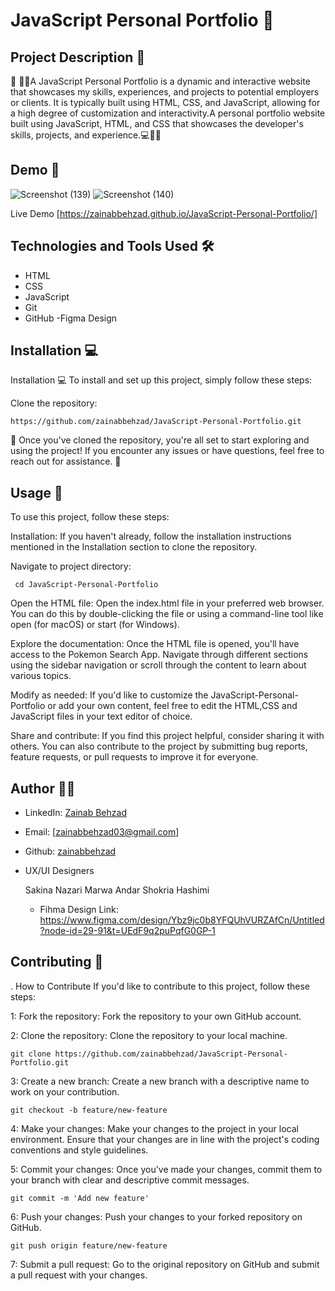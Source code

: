 # JavaScript Personal Portfolio 🚀

## Project Description 📝

🌟 👩‍💻A JavaScript Personal Portfolio is a dynamic and interactive website that showcases my skills, experiences, and projects to potential employers or clients. It is typically built using HTML, CSS, and JavaScript, allowing for a high degree of customization and interactivity.A personal portfolio website built using JavaScript, HTML, and CSS that showcases the developer's skills, projects, and experience.💻📝🚀

## Demo 📸
![Screenshot (139)](https://github.com/user-attachments/assets/d655308d-2c47-4434-94a3-352ea29603af)
![Screenshot (140)](https://github.com/user-attachments/assets/843ba10c-09ba-49c5-af92-57cfa72291da)


Live Demo [https://zainabbehzad.github.io/JavaScript-Personal-Portfolio/]


## Technologies and Tools Used 🛠️
- HTML
- CSS
- JavaScript
- Git
- GitHub
-Figma Design

## Installation 💻

Installation 💻
To install and set up this project, simply follow these steps:

Clone the repository:

    https://github.com/zainabbehzad/JavaScript-Personal-Portfolio.git

🎉 Once you've cloned the repository, you're all set to start exploring and using the project! If you encounter any issues or have questions, feel free to reach out for assistance. 🚀

## Usage 🎯
To use this project, follow these steps:

Installation: If you haven't already, follow the installation instructions mentioned in the Installation section to clone the repository.

Navigate to project directory:

     cd JavaScript-Personal-Portfolio

Open the HTML file: Open the index.html file in your preferred web browser. You can do this by double-clicking the file or using a command-line tool like open (for macOS) or start (for Windows).

Explore the documentation: Once the HTML file is opened, you'll have access to the Pokemon Search App. Navigate through different sections using the sidebar navigation or scroll through the content to learn about various topics.

Modify as needed: If you'd like to customize the JavaScript-Personal-Portfolio or add your own content, feel free to edit the HTML,CSS and JavaScript files in your text editor of choice.

Share and contribute: If you find this project helpful, consider sharing it with others. You can also contribute to the project by submitting bug reports, feature requests, or pull requests to improve it for everyone.


## Author 👩‍💻

- LinkedIn: [Zainab Behzad](https://www.linkedin.com/in/zainab-behzad-3126692b5)
- Email: [zainabbehzad03@gmail.com]
- Github: [zainabbehzad](https://github.com/)
- UX/UI Designers

  Sakina Nazari
  Marwa Andar
  Shokria Hashimi 
  * Fihma Design Link: https://www.figma.com/design/Ybz9jc0b8YFQUhVURZAfCn/Untitled?node-id=29-91&t=UEdF9q2puPqfG0GP-1

## Contributing 🤝

. How to Contribute
If you'd like to contribute to this project, follow these steps:

1: Fork the repository: Fork the repository to your own GitHub account.

2: Clone the repository: Clone the repository to your local machine.

    git clone https://github.com/zainabbehzad/JavaScript-Personal-Portfolio.git

3: Create a new branch: Create a new branch with a descriptive name to work on your contribution.

    git checkout -b feature/new-feature

4: Make your changes: Make your changes to the project in your local environment. Ensure that your changes are in line with the project's coding conventions and style guidelines.

5: Commit your changes: Once you've made your changes, commit them to your branch with clear and descriptive commit messages.

    git commit -m 'Add new feature'

6: Push your changes: Push your changes to your forked repository on GitHub.

    git push origin feature/new-feature
    
7: Submit a pull request: Go to the original repository on GitHub and submit a pull request with your changes.
